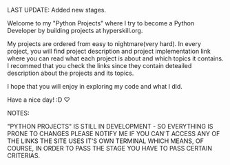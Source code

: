 LAST UPDATE: Added new stages.


Welcome to my "Python Projects" where I try to become a Python Developer by building projects at hyperskill.org.


My projects are ordered from easy to nightmare(very hard).
In every project, you will find project description and project implementation link where you can read what each project is about and which topics it contains.
I recommed that you check the links since they contain deteailed description about the projects and its topics.

I hope that you will enjoy in exploring my code and what I did.     

Have a nice day! :D ♡

NOTES:

"PYTHON PROJECTS" IS STILL IN DEVELOPMENT - SO EVERYTHING IS PRONE TO CHANGES
PLEASE NOTIFY ME IF YOU CAN'T ACCESS ANY OF THE LINKS
THE SITE USES IT'S OWN TERMINAL WHICH MEANS, OF COURSE, IN ORDER TO PASS THE STAGE YOU HAVE TO PASS CERTAIN CRITERIAS.
